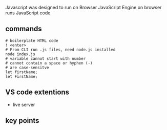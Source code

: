 Javascript was designed to run on Browser
JavaScript Engine on browser runs JavaScript code

## commands

```
# boilerplate HTML code
! <enter>
# From CLI run .js files, need node.js installed
node index.js
# variable cannot start with number
# cannot contain a space or hyphen (-)
# are case-sensitve
let firstName;
let FirstName;
```

## VS code extentions

- live server

## key points
